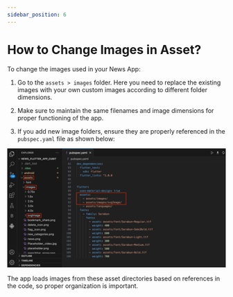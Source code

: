 ```yaml
---
sidebar_position: 6
---
```


# How to Change Images in Asset?

To change the images used in your News App:

1. Go to the `assets > images` folder. Here you need to replace the existing images with your own custom images according to different folder dimensions.

2. Make sure to maintain the same filenames and image dimensions for proper functioning of the app.

3. If you add new image folders, ensure they are properly referenced in the `pubspec.yaml` file as shown below:

![Image Assets](/images/app/img.png)

The app loads images from these asset directories based on references in the code, so proper organization is important.
